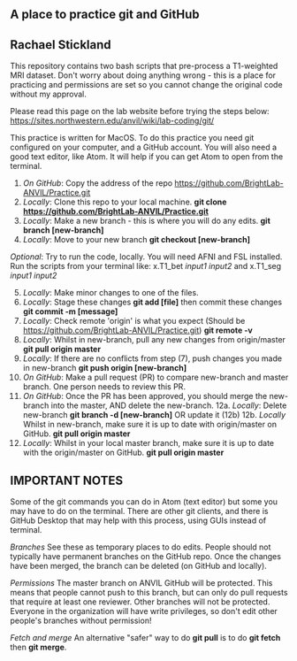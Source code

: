 A place to practice git and GitHub
--------------
Rachael Stickland
--------------

This repository contains two bash scripts that pre-process a T1-weighted MRI dataset.
Don't worry about doing anything wrong - this is a place for practicing and permissions are set so you cannot change the original code without my approval. 

Please read this page on the lab website before trying the steps below: https://sites.northwestern.edu/anvil/wiki/lab-coding/git/

This practice is written for MacOS.
To do this practice you need git configured on your computer, and a GitHub account. 
You will also need a good text editor, like Atom. It will help if you can get Atom to open from the terminal. 

1. *On GitHub*: Copy the address of the repo https://github.com/BrightLab-ANVIL/Practice.git
2. *Locally*: Clone this repo to your local machine.   **git clone https://github.com/BrightLab-ANVIL/Practice.git**
3. *Locally*: Make a new branch  - this is where you will do any edits. **git branch [new-branch]**
4. *Locally*: Move to your new branch **git checkout [new-branch]**

*Optional*: Try to run the code, locally. You will need AFNI and FSL installed. Run the scripts from your terminal like:
x.T1_bet *input1* *input2* and x.T1_seg *input1* *input2*

5. *Locally*: Make minor changes to one of the files. 
6. *Locally*: Stage these changes **git add [file]** then commit these changes **git commit -m [message]**
7. *Locally*: Check remote 'origin' is what you expect (Should be https://github.com/BrightLab-ANVIL/Practice.git) **git remote -v** 
8. *Locally*: Whilst in new-branch, pull any new changes from origin/master **git pull origin master** 
9. *Locally*: If there are no conflicts from step (7), push changes you made in new-branch  **git push origin [new-branch]** 
10. *On GitHub*: Make a pull request (PR) to compare new-branch and master branch. One person needs to review this PR.
11. *On GitHub*: Once the PR has been approved, you should merge the new-branch into the master, AND delete the new-branch. 
12a. *Locally*: Delete new-branch **git branch -d [new-branch]**  OR update it (12b)
12b. *Locally* Whilst in new-branch, make sure it is up to date with origin/master on GitHub. **git pull origin master** 
13. *Locally*: Whilst in your local master branch, make sure it is up to date with the origin/master on GitHub. **git pull origin master** 

IMPORTANT NOTES
--------------

Some of the git commands you can do in Atom (text editor) but some you may have to do on the terminal. 
There are other git clients, and there is GitHub Desktop that may help with this process, using GUIs instead of terminal.

*Branches*
See these as temporary places to do edits. People should not typically have permanent branches on the GitHub repo. Once the changes have been merged, the branch can be deleted (on GitHub and locally). 

*Permissions*
The master branch on ANVIL GitHub will be protected. This means that people cannot push to this branch, but can only do pull requests that require at least one reviewer. Other branches will not be protected. Everyone in the organization will have write privileges, so don't edit other people's branches without permission! 

*Fetch and merge*
An alternative "safer" way to do **git pull** is to do **git fetch** then **git merge**.
